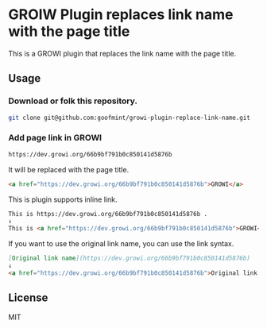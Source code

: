 # GROIW Plugin replaces link name with the page title

This is a GROWI plugin that replaces the link name with the page title.

## Usage

### Download or folk this repository.

```bash
git clone git@github.com:goofmint/growi-plugin-replace-link-name.git
```

### Add page link in GROWI

```markdown
https://dev.growi.org/66b9bf791b0c850141d5876b
```

It will be replaced with the page title.

```html
<a href="https://dev.growi.org/66b9bf791b0c850141d5876b">GROWI</a>
```

This is plugin supports inline link.

```markdown
This is https://dev.growi.org/66b9bf791b0c850141d5876b .
↓
This is <a href="https://dev.growi.org/66b9bf791b0c850141d5876b">GROWI</a> .
```

If you want to use the original link name, you can use the link syntax.

```markdown
[Original link name](https://dev.growi.org/66b9bf791b0c850141d5876b)
↓
<a href="https://dev.growi.org/66b9bf791b0c850141d5876b">Original link name</a>
```

## License

MIT

